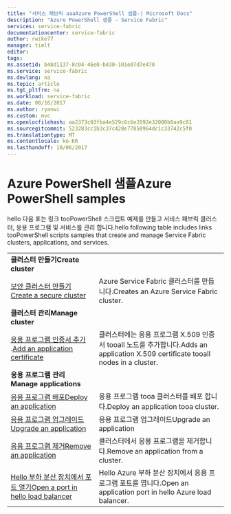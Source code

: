```yaml
---
title: "서비스 패브릭 aaaAzure PowerShell 샘플-| Microsoft Docs"
description: "Azure PowerShell 샘플 - Service Fabric"
services: service-fabric
documentationcenter: service-fabric
author: rwike77
manager: timlt
editor: 
tags: 
ms.assetid: b48d1137-8c04-46e0-b430-101e07d7e470
ms.service: service-fabric
ms.devlang: na
ms.topic: article
ms.tgt_pltfrm: na
ms.workload: service-fabric
ms.date: 08/16/2017
ms.author: ryanwi
ms.custom: mvc
ms.openlocfilehash: aa2373c03fba4e529c6c6e2892e32000b0aa9c81
ms.sourcegitcommit: 523283cc1b3c37c428e77850964dc1c33742c5f0
ms.translationtype: MT
ms.contentlocale: ko-KR
ms.lasthandoff: 10/06/2017
---
```

# <a name="azure-powershell-samples"></a><span data-ttu-id="bab18-103">Azure PowerShell 샘플</span><span class="sxs-lookup"><span data-stu-id="bab18-103">Azure PowerShell samples</span></span>

<span data-ttu-id="bab18-104">hello 다음 표는 링크 tooPowerShell 스크립트 예제를 만들고 서비스 패브릭 클러스터, 응용 프로그램 및 서비스를 관리 합니다.</span><span class="sxs-lookup"><span data-stu-id="bab18-104">hello following table includes links tooPowerShell scripts samples that create and manage Service Fabric clusters, applications, and services.</span></span>

| | |
|-|-|
| <span data-ttu-id="bab18-105">**클러스터 만들기**</span><span class="sxs-lookup"><span data-stu-id="bab18-105">**Create cluster**</span></span> ||
| [<span data-ttu-id="bab18-106">보안 클러스터 만들기</span><span class="sxs-lookup"><span data-stu-id="bab18-106">Create a secure cluster</span></span>](./scripts/service-fabric-powershell-create-secure-cluster-cert.md)| <span data-ttu-id="bab18-107">Azure Service Fabric 클러스터를 만듭니다.</span><span class="sxs-lookup"><span data-stu-id="bab18-107">Creates an Azure Service Fabric cluster.</span></span> |
| <span data-ttu-id="bab18-108">**클러스터 관리**</span><span class="sxs-lookup"><span data-stu-id="bab18-108">**Manage cluster**</span></span> ||
| <span data-ttu-id="bab18-109">[응용 프로그램 인증서 추가](./scripts/service-fabric-powershell-add-application-certificate.md) .</span><span class="sxs-lookup"><span data-stu-id="bab18-109">[Add an application certificate](./scripts/service-fabric-powershell-add-application-certificate.md)</span></span>| <span data-ttu-id="bab18-110">클러스터에는 응용 프로그램 X.509 인증서 tooall 노드를 추가합니다.</span><span class="sxs-lookup"><span data-stu-id="bab18-110">Adds an application X.509 certificate tooall nodes in a cluster.</span></span> |
| <span data-ttu-id="bab18-111">**응용 프로그램 관리**</span><span class="sxs-lookup"><span data-stu-id="bab18-111">**Manage applications**</span></span> ||
| [<span data-ttu-id="bab18-112">응용 프로그램 배포</span><span class="sxs-lookup"><span data-stu-id="bab18-112">Deploy an application</span></span>](./scripts/service-fabric-powershell-deploy-application.md)| <span data-ttu-id="bab18-113">응용 프로그램 tooa 클러스터를 배포 합니다.</span><span class="sxs-lookup"><span data-stu-id="bab18-113">Deploy an application tooa cluster.</span></span>|
| [<span data-ttu-id="bab18-114">응용 프로그램 업그레이드</span><span class="sxs-lookup"><span data-stu-id="bab18-114">Upgrade an application</span></span>](./scripts/service-fabric-powershell-upgrade-application.md)| <span data-ttu-id="bab18-115">응용 프로그램 업그레이드</span><span class="sxs-lookup"><span data-stu-id="bab18-115">Upgrade an application</span></span> |
| [<span data-ttu-id="bab18-116">응용 프로그램 제거</span><span class="sxs-lookup"><span data-stu-id="bab18-116">Remove an application</span></span>](./scripts/service-fabric-powershell-remove-application.md)| <span data-ttu-id="bab18-117">클러스터에서 응용 프로그램을 제거합니다.</span><span class="sxs-lookup"><span data-stu-id="bab18-117">Remove an application from a cluster.</span></span>|
| [<span data-ttu-id="bab18-118">Hello 부하 분산 장치에서 포트 열기</span><span class="sxs-lookup"><span data-stu-id="bab18-118">Open a port in hello load balancer</span></span>](./scripts/service-fabric-powershell-open-port-in-load-balancer.md) | <span data-ttu-id="bab18-119">Hello Azure 부하 분산 장치에서 응용 프로그램 포트를 엽니다.</span><span class="sxs-lookup"><span data-stu-id="bab18-119">Open an application port in hello Azure load balancer.</span></span> |

